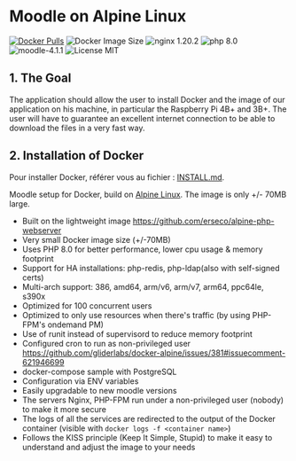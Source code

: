 # Moodle on Alpine Linux

[![Docker Pulls](https://img.shields.io/docker/pulls/erseco/alpine-moodle.svg)](https://hub.docker.com/r/erseco/alpine-moodle/)
![Docker Image Size](https://img.shields.io/docker/image-size/erseco/alpine-moodle)
![nginx 1.20.2](https://img.shields.io/badge/nginx-1.18-brightgreen.svg)
![php 8.0](https://img.shields.io/badge/php-8.0-brightgreen.svg)
![moodle-4.1.1](https://img.shields.io/badge/moodle-4.1.1-yellow)
![License MIT](https://img.shields.io/badge/license-MIT-blue.svg)



## 1. The Goal

The application should allow the user to install Docker and the image of our application on his machine, in particular the Raspberry Pi 4B+ and 3B+.
The user will have to guarantee an excellent internet connection to be able to download the files in a very fast way.

## 2. Installation of Docker

Pour installer Docker, référer vous au fichier : [INSTALL.md](INSTALL.md).


Moodle setup for Docker, build on [Alpine Linux](http://www.alpinelinux.org/).
The image is only +/- 70MB large.


* Built on the lightweight image https://github.com/erseco/alpine-php-webserver
* Very small Docker image size (+/-70MB)
* Uses PHP 8.0 for better performance, lower cpu usage & memory footprint
* Support for HA installations: php-redis, php-ldap(also with self-signed certs)
* Multi-arch support: 386, amd64, arm/v6, arm/v7, arm64, ppc64le, s390x
* Optimized for 100 concurrent users
* Optimized to only use resources when there's traffic (by using PHP-FPM's ondemand PM)
* Use of runit instead of supervisord to reduce memory footprint
* Configured cron to run as non-privileged user https://github.com/gliderlabs/docker-alpine/issues/381#issuecomment-621946699
* docker-compose sample with PostgreSQL
* Configuration via ENV variables
* Easily upgradable to new moodle versions
* The servers Nginx, PHP-FPM run under a non-privileged user (nobody) to make it more secure
* The logs of all the services are redirected to the output of the Docker container (visible with `docker logs -f <container name>`)
* Follows the KISS principle (Keep It Simple, Stupid) to make it easy to understand and adjust the image to your needs
